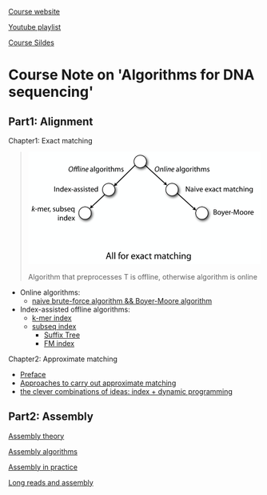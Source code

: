 [Course website](https://www.coursera.org/learn/dna-sequencing)

[Youtube playlist](https://www.youtube.com/playlist?list=PL2mpR0RYFQsBiCWVJSvVAO3OJ2t7DzoHA)

[Course Sildes](https://github.com/BenLangmead/ads1-slides)

# Course Note on 'Algorithms for DNA sequencing'

## Part1: Alignment

Chapter1: Exact matching

> ![](pictures/part1_exactmatching_outline.png)
>
> Algorithm that preprocesses T is offline, otherwise algorithm is online

- Online algorithms: 
  - [naive brute-force algorithm && Boyer-Moore algorithm](part1_exactmatching_1.md)
- Index-assisted offline algorithms: 
  - [k-mer index](part1_exactmatching_2.md)
  - [subseq index](part1_exactmatching_3.md)
    - [Suffix Tree](part1_exactmatching_3_1.md)
    - [FM index](part1_exactmatching_3_2.md)

Chapter2: Approximate matching

- [Preface](part1_approximatematching_1.md)
- [Approaches to carry out approximate matching](part1_approximatematching_2.md)
- [the clever combinations of ideas: index + dynamic programming](part1_approximatematching_3.md)

## Part2: Assembly

[Assembly theory](./part2_assembly_theory.md)

[Assembly algorithms](./part2_assembly_algorithms.md)

[Assembly in practice](./part2_assembly_practice.md)

[Long reads and assembly](./part2_assembly_long_reads.md)
